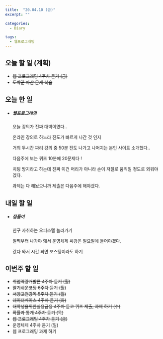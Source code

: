 ```yaml
---
title:  "20.04.10 (금)"
excerpt: ""

categories:
  - Diary

tags:
  - 웹프로그래밍
---
```


## 오늘 할 일 (계획)

- ~~웹 프로그래밍 4주차 듣기 (금)~~
- ~~도박꾼 파산 문제 복습~~



## 오늘 한 일

- ##### 웹프로그래밍

  오늘 강의가 진짜 대박이였다..

  온라인 강의로 하느라 진도가 빠르게 나간 것 인지

  거의 두시간 짜리 강의 중 50분 진도 나가고 나머지는 본인 사이트 소개했다..

  다음주에 보는 퀴즈 10분에 20문제다 !

  치팅 방지라고 하는데 진짜 이건 머리가 아니라 손이 저절로 움직일 정도로 외워야 겠다.

  과제는 다 해놨으니까 제출은 다음주에 해야겠다.



## 내일 할 일

- ##### 집들이

  친구 자취하는 오피스텔 놀러가기

  일찍부터 나가야 돼서 운영체제 싸강은 일요일에 들어야겠다.

  갔다 와서 시간 되면 포스팅이라도 하기


## 이번주 할 일

- ~~취업역량개발론 4주차 듣기 (월)~~
- ~~알기쉬운코딩 6주차 듣기 (월)~~
- ~~서양고전강독 5주차 듣기 (월)~~
- ~~데이터베이스 4주차 듣기 (화)~~
- ~~대학생을위한실용금융 4주차 듣고 퀴즈 제출, 과제 하기 (수)~~
- ~~확률과 통계 4주차 듣기 (목)~~
- ~~웹 프로그래밍 4주차 듣기 (금)~~
- 운영체제 4주차 듣기 (일)
- 웹 프로그래밍 과제 하기